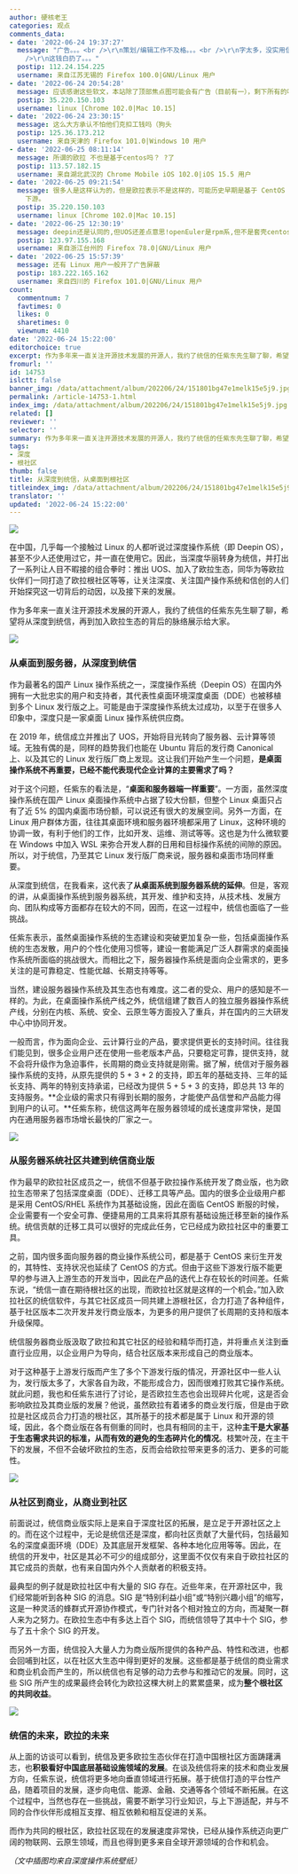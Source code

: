 ```yaml
---
author: 硬核老王
categories: 观点
comments_data:
- date: '2022-06-24 19:37:27'
  message: "广告。。。<br />\r\n策划/编辑工作不及格。。。<br />\r\n字太多，没实用信息，官话套话太多。。。<br />\r\n这里之前的文章浓浓的译制片味道，风格突变容易让人警觉。。。<br
    />\r\n这钱白扔了。。。"
  postip: 112.24.154.225
  username: 来自江苏无锡的 Firefox 100.0|GNU/Linux 用户
- date: '2022-06-24 20:54:28'
  message: 应该感谢这些软文，本站除了顶部焦点图可能会有广告（目前有一），剩下所有的唯一收入就是这些软文了。如果没有这些软文，本站离关闭不远了。
  postip: 35.220.150.103
  username: linux [Chrome 102.0|Mac 10.15]
- date: '2022-06-24 23:30:15'
  message: 这么大方承认不怕他们克扣工钱吗（狗头
  postip: 125.36.173.212
  username: 来自天津的 Firefox 101.0|Windows 10 用户
- date: '2022-06-25 08:11:14'
  message: 所谓的欧拉 不也是基于centos吗？ ?了
  postip: 113.57.182.15
  username: 来自湖北武汉的 Chrome Mobile iOS 102.0|iOS 15.5 用户
- date: '2022-06-25 09:21:54'
  message: 很多人是这样认为的，但是欧拉表示不是这样的，可能历史早期是基于 CentOS 的，但是后期分叉离开得比较远了。采用 RPM 不代表就一定是 CentOS/RHEL
    下游。
  postip: 35.220.150.103
  username: linux [Chrome 102.0|Mac 10.15]
- date: '2022-06-25 12:30:19'
  message: deepin还是认同的,但UOS还差点意思!openEuler是rpm系,但不是套壳centos,但openEuler的音视频源还少点,缺少第三方音视频源
  postip: 123.97.155.168
  username: 来自浙江台州的 Firefox 78.0|GNU/Linux 用户
- date: '2022-06-25 15:57:39'
  message: 还有 Linux 用户一般开了广告屏蔽
  postip: 183.222.165.162
  username: 来自四川的 Firefox 101.0|GNU/Linux 用户
count:
  commentnum: 7
  favtimes: 0
  likes: 0
  sharetimes: 0
  viewnum: 4410
date: '2022-06-24 15:22:00'
editorchoice: true
excerpt: 作为多年来一直关注开源技术发展的开源人，我约了统信的任紫东先生聊了聊，希望将从深度到统信，再到加入欧拉生态的背后的脉络展示给大家。
fromurl: ''
id: 14753
islctt: false
banner_img: /data/attachment/album/202206/24/151801bg47e1melk15e5j9.jpg
permalink: /article-14753-1.html
index_img: /data/attachment/album/202206/24/151801bg47e1melk15e5j9.jpg
related: []
reviewer: ''
selector: ''
summary: 作为多年来一直关注开源技术发展的开源人，我约了统信的任紫东先生聊了聊，希望将从深度到统信，再到加入欧拉生态的背后的脉络展示给大家。
tags:
- 深度
- 根社区
thumb: false
title: 从深度到统信，从桌面到根社区
titleindex_img: /data/attachment/album/202206/24/151801bg47e1melk15e5j9.jpg
translator: ''
updated: '2022-06-24 15:22:00'
---
```


![](/data/attachment/album/202206/24/151801bg47e1melk15e5j9.jpg)


在中国，几乎每一个接触过 Linux 的人都听说过深度操作系统（即 Deepin OS），甚至不少人还使用过它，并一直在使用它。因此，当深度华丽转身为统信，并打出了一系列让人目不暇接的组合拳时：推出 UOS、加入了欧拉生态，同华为等欧拉伙伴们一同打造了欧拉根社区等等，让关注深度、关注国产操作系统和信创的人们开始探究这一切背后的动因，以及接下来的发展。


作为多年来一直关注开源技术发展的开源人，我约了统信的任紫东先生聊了聊，希望将从深度到统信，再到加入欧拉生态的背后的脉络展示给大家。


![](/data/attachment/album/202206/24/151902or14pd61blt6xcrd.jpg)


### 从桌面到服务器，从深度到统信


作为最著名的国产 Linux 操作系统之一，深度操作系统（Deepin OS）在国内外拥有一大批忠实的用户和支持者，其代表性桌面环境深度桌面（DDE）也被移植到多个 Linux 发行版之上。可能是由于深度操作系统太过成功，以至于在很多人印象中，深度只是一家桌面 Linux 操作系统供应商。


在 2019 年，统信成立并推出了 UOS，开始将目光转向了服务器、云计算等领域。无独有偶的是，同样的趋势我们也能在 Ubuntu 背后的发行商 Canonical 上、以及其它的 Linux 发行版厂商上发现。这让我们开始产生一个问题，**是桌面操作系统不再重要，已经不能代表现代企业计算的主要需求了吗？**


对于这个问题，任紫东的看法是，“**桌面和服务器端一样重要**”。一方面，虽然深度操作系统在国产 Linux 桌面操作系统中占据了较大份额，但整个 Linux 桌面只占有了近 5% 的国内桌面市场份额，可以说还有很大的发展空间。另外一方面，在 Linux 用户群体方面，往往其桌面环境和服务器环境都采用了 Linux，这种环境的协调一致，有利于他们的工作，比如开发、运维、测试等等。这也是为什么微软要在 Windows 中加入 WSL 来弥合开发人群的日用和目标操作系统的间隙的原因。所以，对于统信，乃至其它 Linux 发行版厂商来说，服务器和桌面市场同样重要。


从深度到统信，在我看来，这代表了**从桌面系统到服务器系统的延伸**。但是，客观的讲，从桌面操作系统到服务器系统，其开发、维护和支持，从技术栈、发展方向、团队构成等方面都存在较大的不同，因而，在这一过程中，统信也面临了一些挑战。


任紫东表示，虽然桌面操作系统的生态建设和突破更加复杂一些，包括桌面操作系统的生态发散，用户的个性化使用习惯等，建设一套能满足广泛人群需求的桌面操作系统所面临的挑战很大。而相比之下，服务器操作系统是面向企业需求的，更多关注的是可靠稳定、性能优越、长期支持等等。


当然，建设服务器操作系统及其生态也有难度。这二者的受众、用户的感知是不一样的。为此，在桌面操作系统产线之外，统信组建了数百人的独立服务器操作系统产线，分别在内核、系统、安全、云原生等方面投入了重兵，并在国内的三大研发中心中协同开发。


一般而言，作为面向企业、云计算行业的产品，要求提供更长的支持时间。往往我们能见到，很多企业用户还在使用一些老版本产品，只要稳定可靠，提供支持，就不会将升级作为急迫事件，长周期的商业支持就是刚需。据了解，统信对于服务器操作系统的支持，从原先提供的 5 + 3 + 2 的支持，即五年的基础支持、三年的延长支持、两年的特别支持承诺，已经改为提供 5 + 5 + 3 的支持，即总共 13 年的支持服务。**企业级的需求只有得到长期的服务，才能使产品信誉和产品能力得到用户的认可。**任紫东称，统信这两年在服务器领域的成长速度非常快，是国内在通用服务器市场增长最快的厂家之一。


![](/data/attachment/album/202206/24/151933fweq489jq80j8b4e.jpg)


### 从服务器系统社区共建到统信商业版


作为最早的欧拉社区成员之一，统信不但基于欧拉操作系统开发了商业版，也为欧拉生态带来了包括深度桌面（DDE）、迁移工具等产品。国内的很多企业级用户都是采用 CentOS/RHEL 系统作为其基础设施，因此在面临 CentOS 断服的时候，企业需要有一个安全可靠、便捷易用的工具来将其原有基础设施迁移至新的操作系统。统信贡献的迁移工具可以很好的完成此任务，它已经成为欧拉社区中的重要工具。


之前，国内很多面向服务器的商业操作系统公司，都是基于 CentOS 来衍生开发的，其特性、支持状况也延续了 CentOS 的方式。但由于这些下游发行版不能更早的参与进入上游生态的开发当中，因此在产品的迭代上存在较长的时间差。任紫东说，“统信一直在期待根社区的出现，而欧拉社区就是这样的一个机会。”加入欧拉社区的统信软件，与其它社区成员一同共建上游根社区，合力打造了各种组件，基于社区版本二次开发并发行商业版本，为更多的用户提供了长周期的支持和版本升级保障。


统信服务器商业版汲取了欧拉和其它社区的经验和精华而打造，并将重点关注到垂直行业应用，以企业用户为导向，结合社区版本来形成自己的商业版本。


对于这种基于上游发行版而产生了多个下游发行版的情况，开源社区中一些人认为，发行版太多了，大家各自为政，不能形成合力，因而很难打败其它操作系统。就此问题，我也和任紫东进行了讨论，是否欧拉生态也会出现碎片化呢，这是否会影响欧拉及其商业版的发展？他说，虽然欧拉有着诸多的商业发行版，但是由于欧拉是社区成员合力打造的根社区，其所基于的技术都是属于 Linux 和开源的领域，因此，各个商业版在各有侧重的同时，也具有相同的主干，这种**主干是大家基于生态需求共识的标准，从而有效的避免的生态碎片化的情况**。枝繁叶茂，在主干下的发展，不但不会破坏欧拉的生态，反而会给欧拉带来更多的活力、更多的可能性。 


![](/data/attachment/album/202206/24/151952zfgbxnijpttaaait.jpg)


### 从社区到商业，从商业到社区


前面说过，统信商业版实际上是来自于深度社区的拓展，是立足于开源社区之上的。而在这个过程中，无论是统信还是深度，都向社区贡献了大量代码，包括最知名的深度桌面环境（DDE）及其底层开发框架、各种本地化应用等等。因此，在统信的开发中，社区是其必不可少的组成部分，这里面不仅仅有来自于欧拉社区的其它成员的贡献，也有来自国内外个人贡献者的积极支持。


最典型的例子就是欧拉社区中有大量的 SIG 存在。近些年来，在开源社区中，我们经常能听到各种 SIG 的消息。SIG 是“特别利益小组”或“特别兴趣小组”的缩写，这是一种灵活的蜂群式开源协作模式，专门针对各个相对独立的方向，而凝聚一群人来为之努力。在欧拉生态中有多达上百个 SIG，而统信领导了其中十个 SIG，参与了五十余个 SIG 的开发。


而另外一方面，统信投入大量人力为商业版所提供的各种产品、特性和改进，也都会回哺到社区，以在社区大生态中得到更好的发展。这些都是基于统信的商业需求和商业机会而产生的，所以统信也有足够的动力去参与和推动它的发展。同时，这些 SIG 所产生的成果最终会转化为欧拉这棵大树上的累累盛果，成为**整个根社区的共同收益**。


![](/data/attachment/album/202206/24/152015ol5n8qcy8icw2wcl.jpg)


### 统信的未来，欧拉的未来


从上面的访谈可以看到，统信及更多欧拉生态伙伴在打造中国根社区方面踌躇满志，也**积极看好中国底层基础设施领域的发展**。在谈及统信将来的技术和商业发展方向，任紫东说，统信将更多地向垂直领域进行拓展。基于统信打造的平台性产品，随着项目的发展，逐步向电信、能源、金融、交通等各个领域不断拓展。在这个过程中，当然也存在一些挑战，需要不断学习行业知识，与上下游适配，并与不同的合作伙伴形成相互支撑、相互依赖和相互促进的关系。


而作为共同的根社区，欧拉社区现在的发展速度非常快，已经从操作系统迈向更广阔的物联网、云原生领域，而且也得到更多来自全球开源领域的合作和机会。


*（文中插图均来自深度操作系统壁纸）*